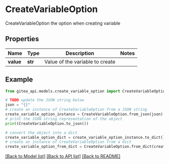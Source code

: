 # CreateVariableOption

CreateVariableOption the option when creating variable

## Properties

Name | Type | Description | Notes
------------ | ------------- | ------------- | -------------
**value** | **str** | Value of the variable to create | 

## Example

```python
from gitea_api.models.create_variable_option import CreateVariableOption

# TODO update the JSON string below
json = "{}"
# create an instance of CreateVariableOption from a JSON string
create_variable_option_instance = CreateVariableOption.from_json(json)
# print the JSON string representation of the object
print(CreateVariableOption.to_json())

# convert the object into a dict
create_variable_option_dict = create_variable_option_instance.to_dict()
# create an instance of CreateVariableOption from a dict
create_variable_option_from_dict = CreateVariableOption.from_dict(create_variable_option_dict)
```
[[Back to Model list]](../README.md#documentation-for-models) [[Back to API list]](../README.md#documentation-for-api-endpoints) [[Back to README]](../README.md)


